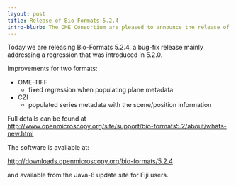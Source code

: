 ```yaml
---
layout: post
title: Release of Bio-Formats 5.2.4
intro-blurb: The OME Consortium are pleased to announce the release of Bio-Formats 5.2.4
---
```


Today we are releasing Bio-Formats 5.2.4, a bug-fix release mainly addressing a regression that was introduced in 5.2.0.

Improvements for two formats:

*  OME-TIFF
    *  fixed regression when populating plane metadata
*  CZI
    *  populated series metadata with the scene/position information

Full details can be found at http://www.openmicroscopy.org/site/support/bio-formats5.2/about/whats-new.html

The software is available at:

http://downloads.openmicroscopy.org/bio-formats/5.2.4

and available from the Java-8 update site for Fiji users.
